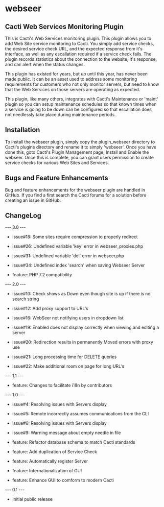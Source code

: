 # webseer

## Cacti Web Services Monitoring Plugin

This is Cacti's Web Services monitoring plugin. This plugin allows you to add
Web Site service monitoring to Cacti. You simply add service checks, the desired
service check URL, and the expected response from it's interface, as well as any
escallation required if a service check fails. The plugin records statistics
about the connection to the website, it's response, and can alert when the
status changes.

This plugin has existed for years, but up until this year, has never been made
public. It can be an asset used to address some monitoring requirements for
customers who not only monitor servers, but need to know that the Web Services
on those servers are operating as expected.

This plugin, like many others, integrates with Cacti's Maintenance or 'maint'
plugin so you can setup maintenance schedules so that known times when a service
is going to be down can be configured so that escallation does not needlessly
take place during maintenance periods.

## Installation

To install the webseer plugin, simply copy the plugin_webseer directory to
Cacti's plugins directory and rename it to simply 'webseer'. Once you have done
this, goto Cacti's Plugin Management page, Install and Enable the webseer. Once
this is complete, you can grant users permission to create service checks for
various Web Sites and Services.

## Bugs and Feature Enhancements

Bug and feature enhancements for the webseer plugin are handled in GitHub. If
you find a first search the Cacti forums for a solution before creating an issue
in GitHub.

## ChangeLog

--- 3.0 ---

* issue#18: Some sites require compression to properly redirect

* issue#26: Undefined variable 'key' error in webseer_proxies.php

* issue#31: Undefined variable 'del' error in webseer.php

* issue#34: Undefined index 'search' when saving Webseer Server

* feature: PHP 7.2 compatibility

--- 2.0 ---

* issue#10: Check shows as Down even though site is up if there is no search
  string

* issue#12: Add proxy support to URL's

* issue#16: WebSeer not notifying users in dropdown list

* issue#19: Enabled does not display correctly when viewing and editing a server

* issue#20: Redirection results in permanently Moved errors with proxy use

* issue#21: Long processing time for DELETE queries

* issue#22: Make additional room on page for long URL's

--- 1.1 ---

* feature: Changes to facilitate i18n by contributors

--- 1.0 ---

* issue#4: Resolving issues with Servers display

* issue#5: Remote incorrectly assumes communications from the CLI

* issue#6: Resolving issues with Servers display

* issue#9: Warning message about empty needle in file

* feature: Refactor database schema to match Cacti standards

* feature: Add duplication of Service Check

* feature: Automatically register Server

* feature: Internationalization of GUI

* feature: Enhance GUI to comform to modern Cacti

--- 0.1 ---

* Initial public release

